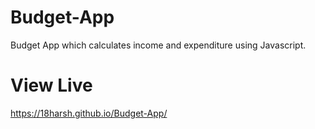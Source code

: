 # Budget-App
Budget App which calculates income and expenditure using Javascript.

# View Live
 https://18harsh.github.io/Budget-App/
